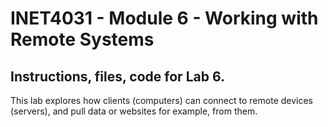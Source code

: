 # INET4031 - Module 6 - Working with Remote Systems

## Instructions, files, code for Lab 6.


This lab explores how clients (computers) can connect to remote devices (servers), and pull data or websites for example, from them.



